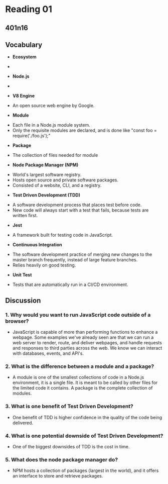 # Reading 01
## 401n16


## Vocabulary
* **Ecosystem**
- 
* **Node.js**
- 
* **V8 Engine**
- An open source web engine by Google.
* **Module**
- Each file in a Node.js module system.
- Only the requisite modules are declared, and is done like "const foo = require('./foo.js');"
* **Package**
- The collection of files needed for module
* **Node Package Manager (NPM)**
- World's largest software registry.
- Hosts open source and private software packages.
- Consisted of a website, CLI, and a registry.
* **Test Driven Development (TDD)**
- A software development process that places test before code.
- New code will always start with a test that fails, because tests are written first.
* **Jest**
- A framework built for testing code in JavaScript.
* **Continuous Integration**
- The software development practice of merging new changes to the master branch frequently, instead of large feature branches.
- Relies heavily on good testing.
* **Unit Test**
- Tests that are automatically run in a CI/CD environment.


## Discussion
### 1. Why would you want to run JavaScript code outside of a browser?
* JavaScript is capable of more than performing functions to enhance a webpage. Some examples we've already seen are that we can run a web server to render, route, and deliver webpages, and handle requests and responses to third parties across the web. We know we can interact with databases, events, and API's.
### 2. What is the difference between a module and a package?
* A module is one of the smallest collections of code in a Node.js environment, it is a single file. It is meant to be called by other files for the limited code it contains. A package is the complete collection of modules.
### 3. What is one benefit of Test Driven Development?
* One benefit of TDD is higher confidence in the quality of the code being delivered.
### 4. What is one potential downside of Test Driven Development?
* One of the biggest downsides of TDD is the cost in time.
### 5. What does the node package manager do?
* NPM hosts a collection of packages (largest in the world), and it offers an interface to store and retrieve packages.
